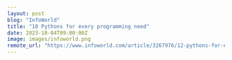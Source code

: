 ```yaml
---
layout: post
blog: "InfoWorld"
title: "10 Pythons for every programming need"
date: 2023-10-04T09:00:00Z
image: images/infoworld.png
remote_url: "https://www.infoworld.com/article/3267976/12-pythons-for-every-programming-need.html#tk.rss_applicationdevelopment"
---
```

